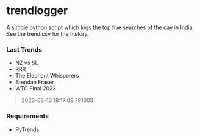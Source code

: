 # trendlogger
A simple python script which logs the top five searches of the day in India.<br>See the trend.csv for the history.<br>

<!-- Last Trends -->
### Last Trends
* NZ vs SL
* RRR
* The Elephant Whisperers
* Brendan Fraser
* WTC Final 2023
> 2023-03-13 18:17:09.791003

<!-- Requirements -->
### Requirements
* [PyTrends](https://github.com/dreyco676/pytrends)
